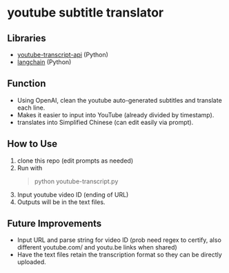 # youtube subtitle translator

## Libraries
- [youtube-transcript-api](https://pypi.org/project/youtube-transcript-api/) (Python)
- [langchain](https://python.langchain.com/) (Python)

## Function
- Using OpenAI, clean the youtube auto-generated subtitles and translate each line.
- Makes it easier to input into YouTube (already divided by timestamp).
- translates into Simplified Chinese (can edit easily via prompt).

## How to Use
1. clone this repo (edit prompts as needed)
2. Run with 
    > python youtube-transcript.py
3. Input youtube video ID (ending of URL)
4. Outputs will be in the text files.

## Future Improvements
- Input URL and parse string for video ID (prob need regex to certify, also different youtube.com/ and youtu.be links when shared)
- Have the text files retain the transcription format so they can be directly uploaded.
